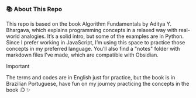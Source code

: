 ### 📚 About This Repo 

This repo is based on the book Algorithm Fundamentals by Aditya Y. Bhargava, which explains programming concepts in a relaxed way with real-world analogies. It’s a solid intro, but some of the examples are in Python. Since I prefer working in JavaScript, I’m using this space to practice those concepts in my preferred language. You’ll also find a "notes" folder with markdown files I’ve made, which are compatible with Obsidian.

> [!IMPORTANT]  
> The terms and codes are in English just for practice, but the book is in Brazilian Portuguese, have fun on my journey practicing the concepts in the book :D ✨
